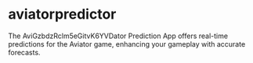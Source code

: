 # aviatorpredictor
 The AviGzbdzRclm5eGitvK6YVDator Prediction App offers real-time predictions for the Aviator game, enhancing your gameplay with accurate forecasts. 
